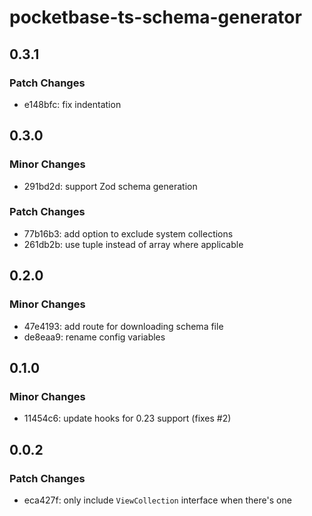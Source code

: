 # pocketbase-ts-schema-generator

## 0.3.1

### Patch Changes

- e148bfc: fix indentation

## 0.3.0

### Minor Changes

- 291bd2d: support Zod schema generation

### Patch Changes

- 77b16b3: add option to exclude system collections
- 261db2b: use tuple instead of array where applicable

## 0.2.0

### Minor Changes

- 47e4193: add route for downloading schema file
- de8eaa9: rename config variables

## 0.1.0

### Minor Changes

- 11454c6: update hooks for 0.23 support (fixes #2)

## 0.0.2

### Patch Changes

- eca427f: only include `ViewCollection` interface when there's one
